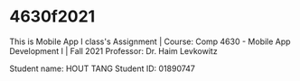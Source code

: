 # 4630f2021

This is Mobile App I class's Assignment | 
Course: Comp 4630 - Mobile App Development I | Fall 2021
Professor: Dr. Haim Levkowitz

Student name: HOUT TANG
Student ID: 01890747
